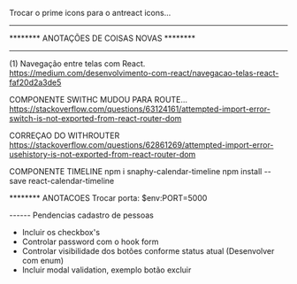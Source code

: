 Trocar o prime icons para o antreact icons...

*****************************************************
********      ANOTAÇÕES DE COISAS NOVAS      ********
*****************************************************

(1) Navegação entre telas com React.
https://medium.com/desenvolvimento-com-react/navegacao-telas-react-faf20d2a3de5

COMPONENTE SWITHC MUDOU PARA ROUTE...
https://stackoverflow.com/questions/63124161/attempted-import-error-switch-is-not-exported-from-react-router-dom

CORREÇAO DO WITHROUTER 
https://stackoverflow.com/questions/62861269/attempted-import-error-usehistory-is-not-exported-from-react-router-dom

COMPONENTE TIMELINE
npm i snaphy-calendar-timeline
npm install --save react-calendar-timeline

******** ANOTACOES
Trocar porta: $env:PORT=5000

------ Pendencias cadastro de pessoas
* Incluir os checkbox's
* Controlar password com o hook form
* Controlar visibilidade dos botões conforme status atual (Desenvolver com enum)
* Incluir modal validation, exemplo botão excluir
